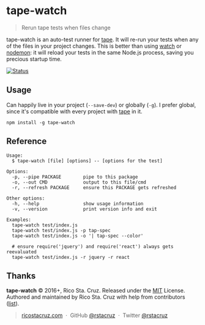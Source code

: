 # tape-watch

> Rerun tape tests when files change

tape-watch is an auto-test runner for [tape]. It will re-run your tests when any of the files in your project changes. This is better than using [watch][] or [nodemon][]: it will reload your tests in the same Node.js process, saving you precious startup time.

[![Status](https://travis-ci.org/rstacruz/tape-watch.svg?branch=master)](https://travis-ci.org/rstacruz/tape-watch "See test builds")

[nodemon]: https://www.npmjs.com/package/nodemon
[watch]: https://www.npmjs.com/package/watch

## Usage

Can happily live in your project (`--save-dev`) or globally (`-g`). I prefer global, since it's compatible with every project with [tape][] in it.

```
npm install -g tape-watch
```

[tape]: https://github.com/substack/tape

## Reference

```
Usage:
  $ tape-watch [file] [options] -- [options for the test]

Options:
  -p, --pipe PACKAGE        pipe to this package
  -o, --out CMD             output to this file/cmd
  -r, --refresh PACKAGE     ensure this PACKAGE gets refreshed

Other options:
  -h, --help                show usage information
  -v, --version             print version info and exit

Examples:
  tape-watch test/index.js
  tape-watch test/index.js -p tap-spec
  tape-watch test/index.js -o '| tap-spec --color'

  # ensure require('jquery') and require('react') always gets reevaluated
  tape-watch test/index.js -r jquery -r react
```

## Thanks

**tape-watch** © 2016+, Rico Sta. Cruz. Released under the [MIT] License.<br>
Authored and maintained by Rico Sta. Cruz with help from contributors ([list][contributors]).

> [ricostacruz.com](http://ricostacruz.com) &nbsp;&middot;&nbsp;
> GitHub [@rstacruz](https://github.com/rstacruz) &nbsp;&middot;&nbsp;
> Twitter [@rstacruz](https://twitter.com/rstacruz)

[MIT]: http://mit-license.org/
[contributors]: http://github.com/rstacruz/tape-watch/contributors
